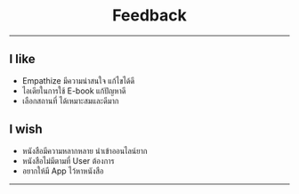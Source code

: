 <h1 align= "center"> Feedback </h1>

<hr>

## I like
- Empathize มีความน่าสนใจ แก้ไขได้ดี
- ไอเดียในการใช้ E-book แก้ปัญหาดี
- เลือกสถานที่ ได้เหมาะสมและดีมาก

## I wish
- หนังสือมีความหลากหลาย นำเข้าออนไลน์ยาก 
- หนังสือไม่มีตามที่ User ต้องการ
- อยากให้มี App ไว้หาหนังสือ

<hr>
